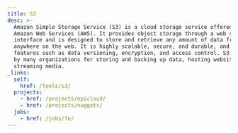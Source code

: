 ```yaml
---
title: S3
desc: >-
  Amazon Simple Storage Service (S3) is a cloud storage service offered by
  Amazon Web Services (AWS). It provides object storage through a web service
  interface and is designed to store and retrieve any amount of data from
  anywhere on the web. It is highly scalable, secure, and durable, and provides
  features such as data versioning, encryption, and access control. S3 is used
  by many organizations for storing and backing up data, hosting websites, and
  streaming media.
_links:
  self:
    href: /tools/s3/
  projects:
    - href: /projects/epicloud/
    - href: /projects/nuggets/
  jobs:
    - href: /jobs/fe/
---
```

